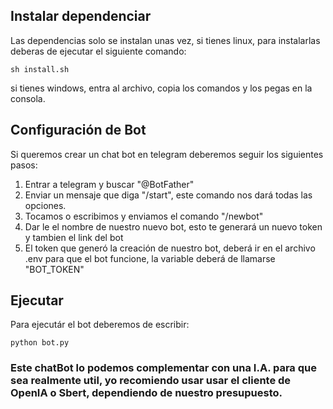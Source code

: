 ## Instalar dependenciar
Las dependencias solo se instalan unas vez, si tienes linux, para instalarlas deberas de ejecutar el siguiente comando: 
```
sh install.sh
```
si tienes windows, entra al archivo, copia los comandos y los pegas en la consola.

## Configuración de Bot
Si queremos crear un chat bot en telegram deberemos seguir los siguientes pasos:
1. Entrar a telegram y buscar "@BotFather"
2. Enviar un mensaje que diga "/start", este comando nos dará todas las opciones.
3. Tocamos o escribimos y enviamos el comando  "/newbot"
4. Dar le el nombre de nuestro nuevo bot, esto te generará un nuevo token y tambien el link del bot
5. El token que generó la creación de nuestro bot, deberá ir en el archivo .env para que el bot funcione, la variable deberá de llamarse "BOT_TOKEN"

## Ejecutar
Para ejecutár el bot deberemos de escribir:
```
python bot.py
```
### Este chatBot lo podemos complementar con una I.A. para que sea realmente util, yo recomiendo usar usar el cliente de OpenIA o Sbert, dependiendo de nuestro presupuesto.
